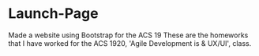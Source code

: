 # Launch-Page
Made a website using Bootstrap for the ACS 19
These are the homeworks that I have worked for the ACS 1920, 'Agile Development is & UX/UI', class.
